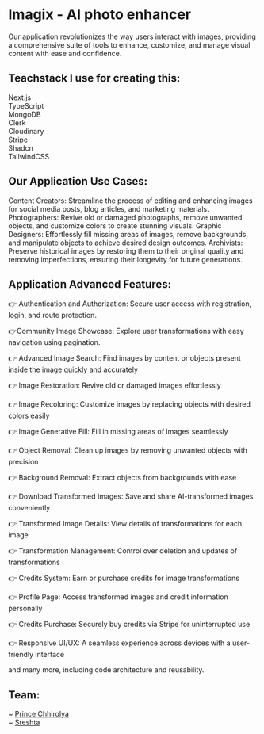 # Imagix - AI photo enhancer
Our application revolutionizes the way users interact with images, providing a comprehensive suite of tools to enhance, customize, and manage visual content with ease and confidence.

## Teachstack I use for creating this:
Next.js<br>
TypeScript<br>
MongoDB<br>
Clerk<br>
Cloudinary<br>
Stripe<br>
Shadcn<br>
TailwindCSS<br>

## Our Application Use Cases:
Content Creators: Streamline the process of editing and enhancing images for social media posts, blog articles, and marketing materials.
Photographers: Revive old or damaged photographs, remove unwanted objects, and customize colors to create stunning visuals.
Graphic Designers: Effortlessly fill missing areas of images, remove backgrounds, and manipulate objects to achieve desired design outcomes.
Archivists: Preserve historical images by restoring them to their original quality and removing imperfections, ensuring their longevity for future generations.

## Application Advanced Features:
<p>👉 Authentication and Authorization: Secure user access with registration, login, and route protection.</p>
<p>👉Community Image Showcase: Explore user transformations with easy navigation using pagination.</p>
<p>👉 Advanced Image Search: Find images by content or objects present inside the image quickly and accurately</p>
<p>👉 Image Restoration: Revive old or damaged images effortlessly</p>
<p>👉 Image Recoloring: Customize images by replacing objects with desired colors easily</p>
<p>👉 Image Generative Fill: Fill in missing areas of images seamlessly</p>
<p>👉 Object Removal: Clean up images by removing unwanted objects with precision</p>
<p>👉 Background Removal: Extract objects from backgrounds with ease</p>
<p>👉 Download Transformed Images: Save and share AI-transformed images conveniently</p>
<p>👉 Transformed Image Details: View details of transformations for each image</p>
<p>👉 Transformation Management: Control over deletion and updates of transformations</p>
<p>👉 Credits System: Earn or purchase credits for image transformations</p>
<p>👉 Profile Page: Access transformed images and credit information personally</p>
<p>👉 Credits Purchase: Securely buy credits via Stripe for uninterrupted use</p>
<p>👉 Responsive UI/UX: A seamless experience across devices with a user-friendly interface</p>
and many more, including code architecture and reusability.

## Team: 
~ [Prince Chhirolya](https://www.linkedin.com/in/princechhirolya/) <br>
~ [Sreshta](https://www.linkedin.com/in/sreshtakmr/)




